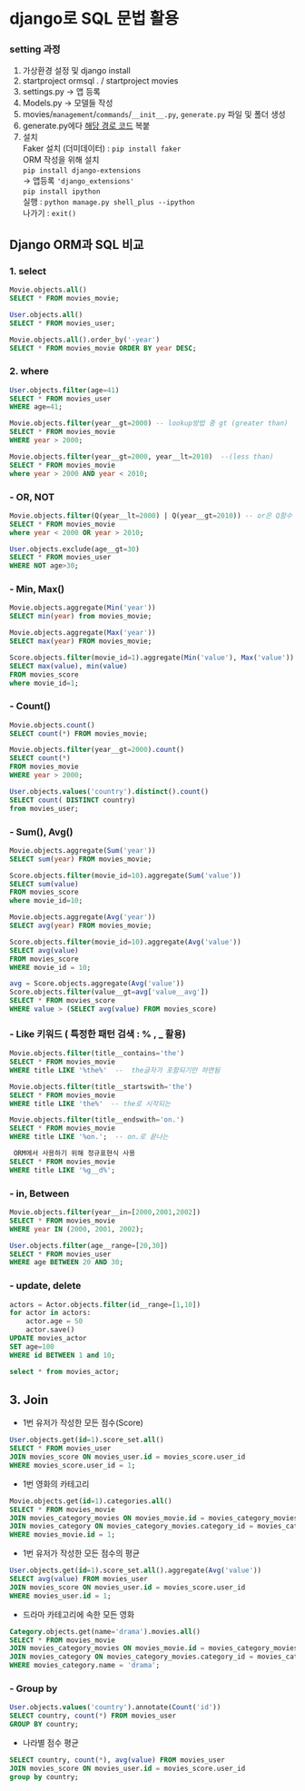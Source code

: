 # django로 SQL 문법 활용

### setting 과정
1. 가상환경 설정 및 django install
2. startproject ormsql . / startproject movies
3. settings.py -> 앱 등록
4. Models.py -> 모델들 작성
5. movies/`management`/`commands`/`__init__.py`, `generate.py` 파일 및 폴더 생성
6. generate.py에다 [해당 경로 코드](https://gist.github.com/5chang2/14d78f54baaa7af7d39481f08eee9da4) 복붙
7. 설치  
Faker 설치 (더미데이터) : `pip install faker`  
ORM 작성을 위해 설치   
`pip install django-extensions`  
-> 앱등록 `'django_extensions'`  
`pip install ipython`  
실행 : `python manage.py shell_plus --ipython`  
나가기 : `exit()`

## Django ORM과 SQL 비교
### 1. select
```sql
Movie.objects.all()
SELECT * FROM movies_movie;

User.objects.all()
SELECT * FROM movies_user;

Movie.objects.all().order_by('-year')
SELECT * FROM movies_movie ORDER BY year DESC;
```

### 2. where
```sql
User.objects.filter(age=41)
SELECT * FROM movies_user
WHERE age=41;

Movie.objects.filter(year__gt=2000) -- lookup방법 중 gt (greater than)
SELECT * FROM movies_movie
WHERE year > 2000;

Movie.objects.filter(year__gt=2000, year__lt=2010)  --(less than)
SELECT * FROM movies_movie
where year > 2000 AND year < 2010;
```

###  - OR, NOT
```sql
Movie.objects.filter(Q(year__lt=2000) | Q(year__gt=2010)) -- or은 Q함수 사용   
SELECT * FROM movies_movie
where year < 2000 OR year > 2010;

User.objects.exclude(age__gt=30)
SELECT * FROM movies_user
WHERE NOT age>30;
```
### - Min, Max()
```sql
Movie.objects.aggregate(Min('year'))
SELECT min(year) from movies_movie;

Movie.objects.aggregate(Max('year'))
SELECT max(year) FROM movies_movie;

Score.objects.filter(movie_id=1).aggregate(Min('value'), Max('value'))
SELECT max(value), min(value)
FROM movies_score
where movie_id=1;
```

### - Count()
```sql
Movie.objects.count()
SELECT count(*) FROM movies_movie;

Movie.objects.filter(year__gt=2000).count()
SELECT count(*) 
FROM movies_movie
WHERE year > 2000;

User.objects.values('country').distinct().count()
SELECT count( DISTINCT country)
from movies_user;
```

### - Sum(), Avg()
```sql
Movie.objects.aggregate(Sum('year'))
SELECT sum(year) FROM movies_movie;

Score.objects.filter(movie_id=10).aggregate(Sum('value'))
SELECT sum(value)
FROM movies_score
where movie_id=10;

Movie.objects.aggregate(Avg('year'))
SELECT avg(year) FROM movies_movie;

Score.objects.filter(movie_id=10).aggregate(Avg('value'))
SELECT avg(value) 
FROM movies_score 
WHERE movie_id = 10;

avg = Score.objects.aggregate(Avg('value'))
Score.objects.filter(value__gt=avg['value__avg'])
SELECT * FROM movies_score
WHERE value > (SELECT avg(value) FROM movies_score)
```


### - Like 키워드 ( 특정한 패턴 검색 : % , _ 활용)
```sql
Movie.objects.filter(title__contains='the')
SELECT * FROM movies_movie
WHERE title LIKE '%the%'  --  the글자가 포함되기만 하면됨

Movie.objects.filter(title__startswith='the')
SELECT * FROM movies_movie
WHERE title LIKE 'the%'  -- the로 시작되는

Movie.objects.filter(title__endswith='on.')
SELECT * FROM movies_movie
WHERE title LIKE '%on.';  -- on.로 끝나는

 ORM에서 사용하기 위해 정규표현식 사용
SELECT * FROM movies_movie
WHERE title LIKE '%g__d%';   
```
### - in, Between
```sql
Movie.objects.filter(year__in=[2000,2001,2002])
SELECT * FROM movies_movie
WHERE year IN (2000, 2001, 2002);

User.objects.filter(age__range=[20,30])
SELECT * FROM movies_user
WHERE age BETWEEN 20 AND 30;
```

### - update, delete
```sql
actors = Actor.objects.filter(id__range=[1,10])
for actor in actors:
    actor.age = 50
    actor.save()
UPDATE movies_actor
SET age=100
WHERE id BETWEEN 1 and 10;

select * from movies_actor;
```

## 3. Join
- 1번 유저가 작성한 모든 점수(Score)
```sql
User.objects.get(id=1).score_set.all()
SELECT * FROM movies_user
JOIN movies_score ON movies_user.id = movies_score.user_id
WHERE movies_score.user_id = 1;
```
- 1번 영화의 카테고리
```sql
Movie.objects.get(id=1).categories.all()
SELECT * FROM movies_movie
JOIN movies_category_movies ON movies_movie.id = movies_category_movies.movie_id
JOIN movies_category ON movies_category_movies.category_id = movies_category.id
WHERE movies_movie.id = 1;
```
- 1번 유저가 작성한 모든 점수의 평균
```sql
User.objects.get(id=1).score_set.all().aggregate(Avg('value'))
SELECT avg(value) FROM movies_user
JOIN movies_score ON movies_user.id = movies_score.user_id
WHERE movies_user.id = 1;
```
-  드라마 카테고리에 속한 모든 영화
```sql
Category.objects.get(name='drama').movies.all()
SELECT * FROM movies_movie
JOIN movies_category_movies ON movies_movie.id = movies_category_movies.movie_id
JOIN movies_category ON movies_category_movies.category_id = movies_category.id
WHERE movies_category.name = 'drama';
```

### - Group by
```sql
User.objects.values('country').annotate(Count('id'))
SELECT country, count(*) FROM movies_user
GROUP BY country;
```
- 나라별 점수 평균 
```sql
SELECT country, count(*), avg(value) FROM movies_user
JOIN movies_score ON movies_user.id = movies_score.user_id
group by country;
```
